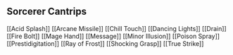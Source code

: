 ## Sorcerer Cantrips
[[Acid Splash]]
[[Arcane Missile]]
[[Chill Touch]]
[[Dancing Lights]]
[[Drain]]
[[Fire Bolt]]
[[Mage Hand]]
[[Message]]
[[Minor Illusion]]
[[Poison Spray]]
[[Prestidigitation]]
[[Ray of Frost]]
[[Shocking Grasp]]
[[True Strike]]